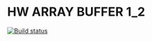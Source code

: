 # HW ARRAY BUFFER 1_2
[![Build status](https://ci.appveyor.com/api/projects/status/7epe3nq87bpfuuyc?svg=true)](https://ci.appveyor.com/project/ShulaevIvan/ajs-array-buffer-hw-1-2)
